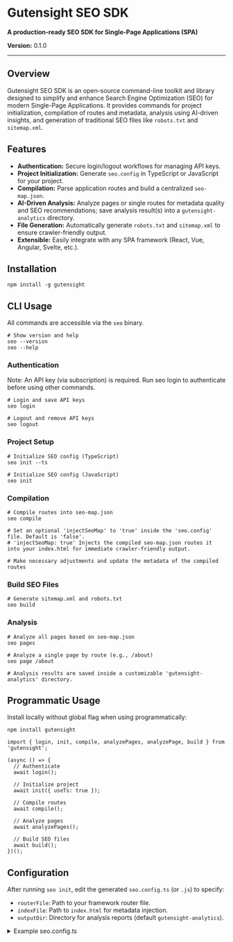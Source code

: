 # Gutensight SEO SDK

**A production-ready SEO SDK for Single-Page Applications (SPA)**

**Version:** 0.1.0

---

## Overview

Gutensight SEO SDK is an open-source command-line toolkit and library designed to simplify and enhance Search Engine Optimization (SEO) for modern Single-Page Applications. It provides commands for project initialization, compilation of routes and metadata, analysis using AI-driven insights, and generation of traditional SEO files like `robots.txt` and `sitemap.xml`.

## Features

- **Authentication:** Secure login/logout workflows for managing API keys.
- **Project Initialization:** Generate `seo.config` in TypeScript or JavaScript for your project.
- **Compilation:** Parse application routes and build a centralized `seo-map.json`.
- **AI-Driven Analysis:** Analyze pages or single routes for metadata quality and SEO recommendations; save analysis result(s) into a `gutensight-analytics` directory.
- **File Generation:** Automatically generate `robots.txt` and `sitemap.xml` to ensure crawler-friendly output.
- **Extensible:** Easily integrate with any SPA framework (React, Vue, Angular, Svelte, etc.).

## Installation

```
npm install -g gutensight
```

## CLI Usage

All commands are accessible via the `seo` binary.

```
# Show version and help
seo --version
seo --help
```

### Authentication

Note: An API key (via subscription) is required. Run seo login to authenticate before using other commands.

```
# Login and save API keys
seo login

# Logout and remove API keys
seo logout
```

### Project Setup

```
# Initialize SEO config (TypeScript)
seo init --ts

# Initialize SEO config (JavaScript)
seo init
```

### Compilation 

```
# Compile routes into seo-map.json
seo compile

# Set an optional 'injectSeoMap' to 'true' inside the 'seo.config' file. Default is 'false'.
# 'injectSeoMap: true' Injects the compiled seo-map.json routes it into your index.html for immediate crawler-friendly output.

# Make necessary adjustments and update the metadata of the compiled routes
```

### Build SEO Files

```
# Generate sitemap.xml and robots.txt
seo build
```

### Analysis

```
# Analyze all pages based on seo-map.json
seo pages

# Analyze a single page by route (e.g., /about)
seo page /about

# Analysis results are saved inside a customizable 'gutensight-analytics' directory.
```

## Programmatic Usage

Install locally without global flag when using programmatically:

```
npm install gutensight
```

```
import { login, init, compile, analyzePages, analyzePage, build } from 'gutensight';

(async () => {
  // Authenticate
  await login();

  // Initialize project
  await init({ useTs: true });

  // Compile routes
  await compile();

  // Analyze pages
  await analyzePages();

  // Build SEO files
  await build();
})();
```

## Configuration

After running `seo init`, edit the generated `seo.config.ts` (or `.js`) to specify:

- `routerFile`: Path to your framework router file.
- `indexFile`: Path to `index.html` for metadata injection.
- `outputDir`: Directory for analysis reports (default `gutensight-analytics`).

<details>
<summary>Example seo.config.ts</summary>

```
export default {
  routerFile: './src/router.ts',
  indexFile: './public/index.html',
  outputDir: './gutensight-analytics',
  injectSeoMap: true,
};
</details>

## seo-map.json Structure

The `seo compile` command generates an array of route metadata objects:

```
[
  {
    "route": "/",
    "metadata": {
      "title": "",
      "description": "",
      "body": "",
      "keywords": [],
      "headers": [],
      "changefreq": "",
      "priority": 0
    }
  },
  {
    "route": "/about",
    "metadata": { /* ... */ }
  }
]
```

Edit this file to add or adjust metadata before analysis and building.

## Contributing

Gutensight SEO SDK is released under **BUSL-1.1**. Contributions are welcome via GitHub Issues and Pull Requests. Note: Commercial use of backend API requires a valid subscription.

1. Fork the repo
2. Create a feature branch
3. Submit a Pull Request

## License

This project is licensed under the **Business Source License 1.1**.

See the [LICENSE](./LICENSE) file for details.

## Getting Help

If you run into issues, please open an issue on [GitHub](https://github.com/Gutensight-SEO/sdk/issues) or join our community Slack at `#gutensight-support`.


---

*Gutensight-SEO: Make every page count.*

Gutensight-SEO. All rights reserved.